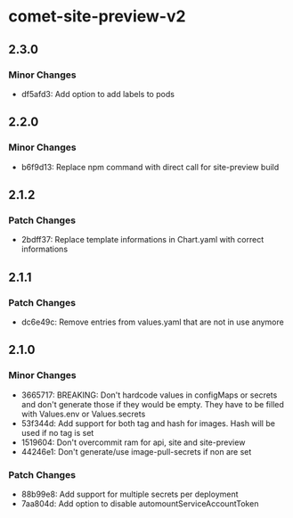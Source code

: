 # comet-site-preview-v2

## 2.3.0

### Minor Changes

- df5afd3: Add option to add labels to pods

## 2.2.0

### Minor Changes

- b6f9d13: Replace npm command with direct call for site-preview build

## 2.1.2

### Patch Changes

- 2bdff37: Replace template informations in Chart.yaml with correct informations

## 2.1.1

### Patch Changes

- dc6e49c: Remove entries from values.yaml that are not in use anymore

## 2.1.0

### Minor Changes

- 3665717: BREAKING: Don't hardcode values in configMaps or secrets and don't generate those if they would be empty. They have to be filled with Values.env or Values.secrets
- 53f344d: Add support for both tag and hash for images. Hash will be used if no tag is set
- 1519604: Don't overcommit ram for api, site and site-preview
- 44246e1: Don't generate/use image-pull-secrets if non are set

### Patch Changes

- 88b99e8: Add support for multiple secrets per deployment
- 7aa804d: Add option to disable automountServiceAccountToken
